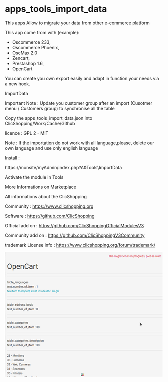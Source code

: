 # apps_tools_import_data

This apps Allow to migrate your data from other e-commerce platform

This app come from with (example): 
- Oscommerce 233, 
- Oscommerce Phoenix, 
- OscMax 2.0
- Zencart, 
- Prestashop 1.6, 
- OpenCart

You can create you own export easily and adapt in function your needs via a new hook.

ImportData

Important Note : Update you customer group after an import (Cusotmer menu / Customers group) to synchronise all the table

Copy the apps_tools_import_data.json into ClicShopping/Work/Cache/Github

licence  : GPL 2 - MIT

Note :
If the importation do not work with all language,please, delete our own language and use only english language

Install :

https://monsite/myAdmin/index.php?A&Tools\ImportData

Activate the module in Tools

More Informations on Marketplace

All informations about the ClicShopping

 Community : https://www.clicshopping.org

 Software : https://github.com/ClicShopping

 Official add on : https://github.com/ClicShoppingOfficialModulesV3

 Community add on : https://github.com/ClicShoppingV3Community

 trademark License info : https://www.clicshopping.org/forum/trademark/ 
 
![image](https://github.com/ClicShoppingOfficialModulesV3/apps_tools_import_data/blob/master/ModuleInfosJson/migrate.png)


